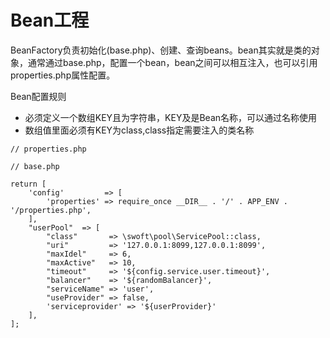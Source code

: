 # Bean工程

BeanFactory负责初始化\(base.php\)、创建、查询beans。bean其实就是类的对象，通常通过base.php，配置一个bean，bean之间可以相互注入，也可以引用properties.php属性配置。

Bean配置规则
- 必须定义一个数组KEY且为字符串，KEY及是Bean名称，可以通过名称使用
- 数组值里面必须有KEY为class,class指定需要注入的类名称



```
// properties.php

// base.php

return [
    'config'         => [
        'properties' => require_once __DIR__ . '/' . APP_ENV . '/properties.php',
    ],
    "userPool"  => [
        "class"       => \swoft\pool\ServicePool::class,
        "uri"         => '127.0.0.1:8099,127.0.0.1:8099',
        "maxIdel"     => 6,
        "maxActive"   => 10,
        "timeout"     => '${config.service.user.timeout}',
        "balancer"    => '${randomBalancer}',
        "serviceName" => 'user',
        "useProvider" => false,
        'serviceprovider' => '${userProvider}'
    ],
];
```




